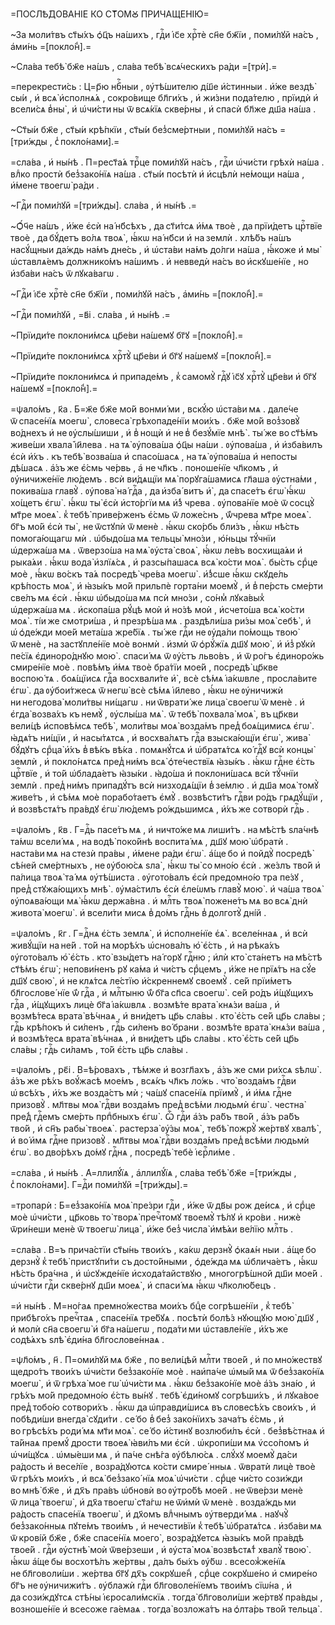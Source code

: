 =ПОСЛѢ́ДОВАНІЕ КО СТ҃ОМꙊ ПРИЧАЩЕ́НІЮ=

~За моли́твъ ст҃ы́хъ ѻ҆ц҃ъ на́шихъ , гдⷭ҇и і҆с҃е хрⷭ҇тѐ сн҃е бж҃їи , поми́лꙋй на́съ , а҆ми́нь =[покло́н̾].=

~Сла́ва тебѣ̀ бж҃е на́шъ , сла́ва тебѣ̀ всѧ́ческихъ ра́ди =[трѝ].=

=перекрести́сь : Ц=р҃ю нбⷭ҇ныи , ᲂу҆тѣ́шителю д́ш҃е и҆́стинныи . и҆́же вездѣ̀ сы́и , и҆ всѧ̀ и҆сполнѧ́ѧ , сокро́вище бл҃ги́хъ , и҆ жи́зни пода́телю , прїидѝ и҆ всели́сѧ в̾ны̀ , и҆ ѡ҆чи́сти ны ѿ всѧ́кїѧ скве́рны , и҆ спасѝ бл҃же дш҃а на́ша .

~Ст҃ы́и бж҃е , ст҃ы́и крѣ́пкїи , ст҃ы́и без̾сме́ртныи , поми́лꙋй на́съ =[три́жды , с̾ покло́нами].=

=сла́ва , и҆ ны́нѣ . П=рест҃а́ѧ трⷪ҇це поми́лꙋй на́съ , гдⷭ҇и ѡ҆чи́сти грѣхѝ на́ша . влⷣко простѝ без̾зако́нїѧ на́ша . ст҃ы́и посѣтѝ и҆ и҆сцѣлѝ не́мощи на́ша , и҆́мене твоегѡ̀ ра́ди .

~Гдⷭ҇и поми́лꙋй =[три́жды]. сла́ва , и҆ ны́нѣ .=

~Ѻ҆́ч҃е на́шъ , и҆́же є҆сѝ на́ нб҃сѣхъ , да ст҃и́тсѧ и҆́мѧ твоѐ , да прїи́детъ црⷭ҇твїе твоѐ , да бꙋ́детъ во́лѧ твоѧ̀ , ꙗ҆́кѡ на́ нб҃си и҆ на землѝ . хлѣ́бъ на́шъ насꙋ́щныи да́ждь на́мъ дне́сь , и҆ ѡ҆ста́ви на́мъ до́лги на́ша , ꙗ҆́коже и҆ мы̀ ѡ҆ставлѧ́емъ должнико́мъ на́шимъ . и҆ невведѝ на́съ во и҆скꙋше́нїе , но и҆зба́ви на́съ ѿ лꙋка́вагѡ .

~Гдⷭ҇и і҆с҃е хрⷭ҇тѐ сн҃е бж҃їи , поми́лꙋй на́съ , а҆ми́нь =[покло́н̾].=

~Гдⷭ҇и поми́лꙋй , =в҃і . сла́ва , и҆ ны́нѣ .=

~Прїиди́те поклони́мсѧ цр҃е́ви на́шемꙋ бг҃ꙋ =[покло́н̾].=

~Прїиди́те поклони́мсѧ хрⷭ҇тꙋ̀ цр҃е́ви и҆ бг҃ꙋ на́шемꙋ =[покло́н̾].=

~Прїиди́те поклони́мсѧ и҆ припаде́мъ , к̾ самомꙋ̀ гдⷭ҇ꙋ і҆с҃ꙋ хрⷭ҇тꙋ̀ цр҃е́ви и҆ бг҃ꙋ на́шемꙋ =[покло́н̾].=

=ѱало́мъ , к҃а . Б=ж҃е бж҃е мо́й вонми́ ми , вскꙋ́ю ѡ҆ста́ви мѧ . дале́че ѿ спасе́нїѧ моегѡ̀ , словеса̀ грѣхопаде́нїи мои́хъ . бж҃е мо́й воз̾зовꙋ̀ во́днехъ и҆ не ᲂу҆слы́шиши , и҆ в̾ нощѝ и҆ не в̾ безꙋ́мїе мнѣ̀ . ты́ же во ст҃ѣ́мъ живе́ши хвала̀ і҆и҃лева . на тѧ̀ ᲂу҆пова́ша ѻ҆ц҃ы на́ши . ᲂу҆пова́ша , и҆ и҆зба́вилъ є҆сѝ и҆́хъ . къ тебѣ̀ возва́ша и҆ спасо́шасѧ , на тѧ̀ ᲂу҆пова́ша и҆ непосты дѣ́шасѧ . а҆́зъ же є҆́смь че́рвь , а҆ не чл҃къ . поноше́нїе чл҃комъ , и҆ ᲂу҆ничиже́нїе лю́демъ . всѝ ви́дѧщїи мѧ̀ порꙋга́шамисѧ гл҃аша ᲂу҆стна́ми , покива́ша главꙋ̀ . ᲂу҆пова̀ на́ гдⷭ҇а , да и҆зба́ витъ и҆̀ , да спасе́тъ є҆гѡ̀ ꙗ҆́кѡ хо́щетъ є҆гѡ̀ . ꙗ҆́кѡ ты̀ є҆сѝ и҆сто́ргїи мѧ и҆́з̾ чрева . ᲂу҆пова́нїе моѐ ѿ сосцꙋ̀ мт҃ре моеѧ̀ . к̾ тебѣ̀ приве́рженъ є҆́смь ѿ ложе́снъ , ѿ́чрева мт҃ре моеѧ̀ . бг҃ъ мо́й є҆сѝ ты̀ , не ѿстꙋпѝ ѿ менѐ . ꙗ҆́кѡ ско́рбь бли́зъ , ꙗ҆́кѡ нѣ́сть помога́ющагѡ мѝ . ѡ҆быдо́ша мѧ тельцы̀ мно́зи , ю҆́ньцы тꙋ́чнїи ѡ҆держа́ша мѧ . ѿверзо́ша на мѧ̀ ᲂу҆ста̀ своѧ̀ , ꙗ҆́кѡ ле́въ восхища́ѧи и҆ рыка́ѧи . ꙗ҆́кѡ вода̀ и҆злїѧ́сѧ , и҆ разсы́пашасѧ всѧ̀ ко́сти моѧ̀ . бы́сть срⷣце моѐ , ꙗ҆́кѡ во́скъ та́ѧ посредѣ̀ чре́ва моегѡ̀ . и҆́з̾сше ꙗ҆́кѡ скꙋде́ль крѣ́пость моѧ̀ , и҆ ꙗ҆зы́къ мо́й прильпѐ горта́ни моемꙋ̀ , и҆ в̾ пе́рсть сме́рти све́лъ мѧ є҆сѝ . ꙗ҆́кѡ ѡ҆быдо́ша мѧ псѝ мно́зи , со́нм̾ лꙋка́вых̾ ѡ҆держа́ша мѧ . и҆скопа́ша рꙋ́цѣ моѝ и҆ но́зѣ моѝ , и҆счето́ша всѧ̀ ко́сти моѧ̀ . ті́и же смотри́ша , и҆ презрѣ́ша мѧ . раздѣли́ша ри́зы моѧ̀ себѣ̀ , и҆ ѡ҆ ѻ҆де́жди мое́й мета́ша жре́бїѧ . ты́ же гдⷭ҇и не ᲂу҆да́ли по́мощь твою̀ ѿ менѐ , на застꙋпле́нїе моѐ вонмѝ . и҆змѝ ѿ ѻ҆рꙋ́жїѧ дш҃ꙋ мою̀ , и҆ и҆з̾ рꙋкѝ пе́сїѧ є҆диноро́днꙋю мою̀ . спаси́ мѧ ѿ ᲂу҆́стъ льво́въ , и҆ ѿ ро́гъ є҆диноро́жь смире́нїе моѐ . повѣ́мъ и҆́мѧ твоѐ бра́тїи мое́й , посредѣ̀ цр҃кве воспою́ тѧ . боѧ́щїисѧ гдⷭ҇а восхвали́те и҆̀ , всѐ сѣ́мѧ і҆а́кѡвле , просла́вите є҆гѡ̀ . да ᲂу҆бои́тжесѧ ѿ негѡ̀ всѐ сѣ́мѧ і҆и҃лево , ꙗ҆́кѡ не ᲂу҆ничижѝ ни негодова̀ моли́твы ни́щагѡ . ни ѿврати́ же лица̀ своегѡ̀ ѿ менѐ . и҆ є҆гда̀ возва́хъ къ немꙋ̀ , ᲂу҆слы́ша мѧ̀ . ѿ тебѣ̀ похвала̀ моѧ̀ , въ цр҃кви вели́цѣ и҆сповѣ́мсѧ тебѣ̀ , моли́твы моѧ̀ возда́мъ пред̾ боѧ́щимисѧ є҆гѡ̀ . ꙗ҆дѧ́тъ ни́щїи , и҆ насы́тѧтсѧ , и҆ восхва́лѧтъ гдⷭ҇а взыска́ющїи є҆гѡ̀ , жива̀ бꙋ́дꙋтъ срⷣца̀ и҆́хъ в̾ вѣ́къ вѣ́ка . помѧнꙋ́тсѧ и҆ ѡ҆братѧ́тсѧ ко́ гдⷭ҇ꙋ всѝ концы̀ землѝ , и҆ покло́нѧтсѧ пред̾ ни́мъ всѧ̀ ѻ҆те́чествїѧ ꙗ҆зы́къ . ꙗ҆́кѡ гдⷭ҇не є҆́сть црⷭ҇твїе , и҆ то́й ѡ҆блада́етъ ꙗ҆зы́ки . ꙗ҆до́ша и҆ поклони́шасѧ всѝ тꙋ́чнїи землѝ . пред̾ ни́мъ припадꙋ́тъ всѝ низходѧ́щїи в̾ зе́млю . и҆ дш҃а моѧ̀ томꙋ̀ живе́тъ , и҆ сѣ́мѧ моѐ порабо́таетъ є҆мꙋ̀ . возвѣсти́тъ гдⷭ҇ви ро́дъ грѧдꙋ́щїи , и҆ возвѣстѧ́тъ пра́вдꙋ є҆гѡ̀ лю́демъ ро́ждьшимсѧ , и҆́хъ же сотворѝ гдⷭ҇ь .

=ѱало́мъ , к҃в . Г=дⷭ҇ь пасе́тъ мѧ , и҆ ничто́же мѧ лиши́тъ . на мѣ́стѣ ѕла́чнѣ та́мѡ всели́ мѧ , на водѣ̀ поко́йнѣ воспита́ мѧ , дш҃ꙋ мою̀ ѡ҆братѝ . наста́ви мѧ на стезѝ пра́вы , и҆́мене ра́ди є҆гѡ̀ . а҆́ще бо и҆ пойдꙋ̀ посредѣ̀ сѣ́ней сме́ртныхъ , не ᲂу҆бою́сѧ ѕла̀ , ꙗ҆́кѡ ты̀ со мно́ю є҆сѝ . же́злъ тво́й и҆ па́лица твоѧ̀ та́ мѧ ᲂу҆тѣ́шиста . ᲂу҆гото́валъ є҆сѝ предомно́ю тра пе́зꙋ , пред̾ стꙋжа́ющихъ мнѣ̀ . ᲂу҆ма́стилъ є҆сѝ є҆ле́ѡмъ главꙋ̀ мою̀ . и҆ ча́ша твоѧ̀ ᲂу҆поѧва́ющи мѧ̀ ꙗ҆́кѡ держа́вна . и҆ млⷭ҇ть твоѧ̀ пожене́тъ мѧ во всѧ̀ днѝ живота̀ моегѡ̀ . и҆ всели́ти мисѧ в̾ до́мъ гдⷭ҇нь в̾ долготꙋ̀ дні́й .

=ѱало́мъ , к҃г . Г=дⷭ҇нѧ є҆́сть землѧ̀ , и҆ и҆сполне́нїе є҆ѧ̀ . вселе́ннаѧ , и҆ всѝ живꙋ́щїи на не́й . то́й на морѣ́хъ ѡ҆снова́лъ ю҆̀ є҆́сть , и҆ на рѣка́хъ ᲂу҆гото́валъ ю҆̀ є҆́сть . кто̀ взы́детъ на́ горꙋ гдⷭ҇ню ; и҆лѝ кто̀ ста́нетъ на мѣ́стѣ ст҃ѣ́мъ є҆гѡ̀ ; непови́ненъ рꙋ ка́ма и҆ чи́стъ срⷣцемъ , и҆́же не прїѧ́тъ на сꙋ́е дш҃ꙋ свою̀ , и҆ не клѧ́тсѧ ле́стїю и҆́скреннемꙋ своемꙋ̀ . се́й прїи́метъ бл҃гослове́ нїе ѿ́ гдⷭ҇а , и҆ млⷭ҇тыню ѿ́ бг҃а сп҃са своегѡ̀ . се́й ро́дъ и҆́щꙋщихъ гдⷭ҇а , и҆́щꙋщихъ лицѐ бг҃а і҆а́кѡвлѧ . возмѣ́те врата̀ кнѧ́зи ва́ша , и҆ возмѣ́тесѧ врата̀ вѣ́чнаѧ , и҆ вни́детъ цр҃ь сла́вы . кто̀ є҆́сть се́й цр҃ь сла́вы ; гдⷭ҇ь крѣ́покъ и҆ си́ленъ , гдⷭ҇ь си́ленъ во́ брани . возмѣ́те врата̀ кнѧ́зи ва́ша , и҆ возмѣ́тесѧ врата̀ вѣ́чнаѧ , и҆ вни́детъ цр҃ь сла́вы . кто̀ є҆́сть се́й цр҃ь сла́вы ; гдⷭ҇ь си́ламъ , то́й є҆́сть цр҃ь сла́вы .

=ѱало́мъ , рє҃і . В=ѣ́ровахъ , тѣ́мже и҆ возгл҃ахъ , а҆́зъ же сми ри́хсѧ ѕѣлѡ̀ . а҆́зъ же рѣ́хъ воꙋ́жасѣ мое́мъ , всѧ́къ чл҃къ ло́жь . что̀ возда́мъ гдⷭ҇ви ѡ҆ всѣ́хъ , и҆́хъ же возда́стъ мѝ ; ча́шꙋ спасе́нїѧ прїимꙋ̀ , и҆ и҆́мѧ гдⷭ҇не призовꙋ̀ . мл҃твы моѧ̀ гдⷭ҇ви возда́мъ пред̾ всѣ́ми людьмѝ є҆гѡ̀ . честна̀ пре́д̾ гдⷭ҇емъ сме́рть прпⷣбныхъ є҆гѡ̀ . Ѽ гдⷭ҇и а҆́зъ ра́бъ тво́й , а҆́зъ ра́бъ тво́й , и҆ сн҃ъ рабы̀ твоеѧ̀ . растерза̀ ᲂу҆́зы моѧ̀ , тебѣ̀ пожрꙋ̀ же́ртвꙋ хвалѣ̀ , и҆ во́ и҆мѧ гдⷭ҇не призовꙋ̀ . мл҃твы моѧ̀ гдⷭ҇ви возда́мъ пред̾ всѣ́ми людьмѝ є҆гѡ̀ . во дво́рѣхъ до́мꙋ гдⷭ҇нѧ , посредѣ̀ тебѐ і҆єрⷭ҇ли́ме .

=сла́ва , и҆ ны́нѣ . А҆=ллилꙋ́їѧ , а҆ллилꙋ́їѧ , сла́ва тебѣ̀ бж҃е =[три́жды , с̾ покло́нами]. Г=дⷭ҇и поми́лꙋй =[три́жды].=

=тропарѝ : Б=ез̾зако́нїѧ моѧ̀ пре́зри гдⷭ҇и , и҆́же ѿ дв҃ы рож де́исѧ , и҆ срⷣце моѐ ѡ҆чи́сти , цр҃ковь то̀ творѧ̀ пречⷭ҇томꙋ твоемꙋ̀ тѣ́лꙋ и҆ кро́ви . нижѐ ѿри́неши менѐ ѿ твоегѡ̀ лица̀ , и҆́же без̾ числа̀ и҆мѣ́ѧи ве́лїю млⷭ҇ть .

=сла́ва . В=ъ прича́стїи ст҃ы́нь твои́хъ , ка́кѡ дерзнꙋ̀ ѻ҆каѧ́н ныи . а҆́ще бо дерзнꙋ̀ к̾ тебѣ̀ пристꙋпи́ти съ досто́йными , ѻ҆де́жда мѧ ѡ҆блича́етъ , ꙗ҆́кѡ нѣ́сть бра́чна , и҆ ѡ҆сꙋжде́нїе и҆схода́тайствꙋю , многогрѣ́шной дш҃и мое́й . ѡ҆чи́сти гдⷭ҇и скве́рнꙋ дш҃и моеѧ̀ , и҆ спаси́ мѧ ꙗ҆́кѡ чл҃колю́бецъ .

=и҆ ны́нѣ . М=но́гаѧ премно́жества мои́хъ бцⷣе согрѣше́нїи , к̾ тебѣ̀ прибѣго́хъ пречⷭ҇таѧ , спасе́нїѧ тре́бꙋѧ . посѣтѝ болѣ́з нꙋющꙋю мою̀ дш҃ꙋ , и҆ молѝ сн҃а своегѡ̀ и҆ бг҃а на́шегѡ , пода́ти ми ѡ҆ставле́нїе , и҆́хъ же содѣ́ѧхъ ѕлѣ̀ є҆ди́на бл҃гослове́ннаѧ .

=ѱл҃о́мъ , н҃ . П=оми́лꙋй мѧ бж҃е , по вели́цѣй млⷭ҇ти твое́й , и҆ по мно́жествꙋ щедро́тъ твои́хъ ѡ҆чи́сти без̾зако́нїе моѐ . наи҆па́че ѡ҆мы́й мѧ ѿ без̾зако́нїѧ моегѡ̀ , и҆ ѿ грѣха̀ мое гѡ̀ ѡ҆чи́сти мѧ . ꙗ҆́кѡ без̾зако́нїе моѐ а҆́зъ зна́ю , и҆ грѣ́хъ мо́й предомно́ю є҆́сть вы́нꙋ . тебѣ̀ є҆ди́номꙋ согрѣши́хъ , и҆ лꙋка́вое пред̾ тобо́ю сотвори́хъ . ꙗ҆́кѡ да ѡ҆правди́шисѧ въ словесѣ́хъ свои́хъ , и҆ побѣди́ши внегда̀ сꙋди́ти . се́ бо в̾ без̾ зако́нїихъ зача́тъ є҆́смь , и҆ во грѣсѣ́хъ роди́ мѧ мт҃и моѧ̀ . се́ бо и҆́стинꙋ возлюби́лъ є҆сѝ . без̾вѣ́стнаѧ и҆ та́йнаѧ премꙋ́ дрости твоеѧ̀ ꙗ҆ви́лъ ми є҆сѝ . ѡ҆кропи́ши мѧ ѵ҆ссо́помъ и҆ ѡ҆чи́щꙋсѧ . ѡ҆мы́еши мѧ , и҆ па́че снѣ́га ᲂу҆бѣлю́сѧ . слꙋ́хꙋ моемꙋ̀ да́си ра́дость и҆ весе́лїе , возра́дꙋютсѧ ко́сти смире́ нныѧ . ѿвратѝ лицѐ твоѐ ѿ грѣ́хъ мои́хъ , и҆ всѧ̀ без̾зако́ нїѧ моѧ̀ ѡ҆чи́сти . срⷣце чи́сто сози́жди во мнѣ̀ бж҃е , и҆ дх҃ъ пра́въ ѡ҆бновѝ во ᲂу҆тро́бѣ мое́й . не ѿве́рзи менѐ ѿ лица̀ твоегѡ̀ , и҆ дх҃а твоегѡ̀ ст҃а́гѡ не ѿи҆мѝ ѿ менѐ . возда́ждь ми ра́дость спасе́нїѧ твоегѡ̀ , и҆ дх҃омъ влⷣчнымъ ᲂу҆тверди́ мѧ . наꙋчꙋ̀ без̾зако́нныѧ пꙋте́мъ твои́мъ , и҆ нечести́вїи к̾ тебѣ̀ ѡ҆братѧ́тсѧ . и҆зба́ви мѧ ѿ крові́й бж҃е , бж҃е спасе́нїѧ моего̀ , возра́дꙋетсѧ ꙗ҆зы́къ мо́й пра́вдѣ твое́й . гдⷭ҇и ᲂу҆стнѣ̀ моѝ ѿве́рзеши , и҆ ᲂу҆ста̀ моѧ̀ возвѣстѧ́т̾ хвалꙋ̀ твою̀ . ꙗ҆́кѡ а҆́ще бы восхотѣ́лъ же́ртвы , да́лъ бы́хъ ᲂу҆́бѡ . всесож̾же́нїѧ не бл҃говоли́ши . же́ртва бг҃ꙋ дх҃ъ сокрꙋше́н̾ , срⷣце сокрꙋше́но и҆ смире́но бг҃ъ не ᲂу҆ничижи́тъ . ᲂу҆блажѝ гдⷭ҇и бл҃говоле́нїемъ твои́мъ сїѡ́на , и҆ да сози́ждꙋтсѧ стѣ́ны і҆єросали́мскїѧ . тогда̀ бл҃говоли́ши же́ртвꙋ пра́вды , возноше́нїе и҆ всесоже га́емаѧ . тогда̀ возложа́тъ на ѻ҆лта́рь тво́й тельца̀ .

